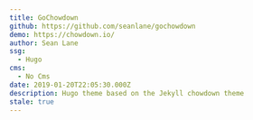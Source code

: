 ```yaml
---
title: GoChowdown
github: https://github.com/seanlane/gochowdown
demo: https://chowdown.io/
author: Sean Lane
ssg:
  - Hugo
cms:
  - No Cms
date: 2019-01-20T22:05:30.000Z
description: Hugo theme based on the Jekyll chowdown theme
stale: true
---
```

